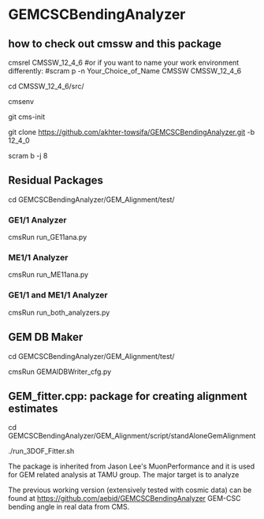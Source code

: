 # GEMCSCBendingAnalyzer

## how to check out cmssw and this package
cmsrel CMSSW_12_4_6 
#or if you want to name your work environment differently: 
#scram p -n Your_Choice_of_Name CMSSW CMSSW_12_4_6

cd CMSSW_12_4_6/src/

cmsenv

git cms-init

git clone https://github.com/akhter-towsifa/GEMCSCBendingAnalyzer.git -b 12_4_0

scram b -j 8

## Residual Packages
cd GEMCSCBendingAnalyzer/GEM_Alignment/test/
### GE1/1 Analyzer
cmsRun run_GE11ana.py
### ME1/1 Analyzer
cmsRun run_ME11ana.py
### GE1/1 and ME1/1 Analyzer
cmsRun run_both_analyzers.py

## GEM DB Maker
cd GEMCSCBendingAnalyzer/GEM_Alignment/test/

cmsRun GEMAlDBWriter_cfg.py

## GEM_fitter.cpp: package for creating alignment estimates

cd GEMCSCBendingAnalyzer/GEM_Alignment/script/standAloneGemAlignment

./run_3DOF_Fitter.sh







The package is inherited from Jason Lee's MuonPerformance and it is used for GEM related analysis at TAMU group. The major target is to analyze

The previous working version (extensively tested with cosmic data) can be found at https://github.com/aebid/GEMCSCBendingAnalyzer
GEM-CSC bending angle in real data from CMS.
